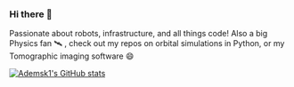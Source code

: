 ### Hi there 👋

<!--
**Ademsk1/Ademsk1** is a ✨ _special_ ✨ repository because its `README.md` (this file) appears on your GitHub profile.

Here are some ideas to get you started:

- 🔭 I’m currently working on ...
- 🌱 I’m currently learning ...
- 👯 I’m looking to collaborate on ...
- 🤔 I’m looking for help with ...
- 💬 Ask me about ...
- 📫 How to reach me: ...
- 😄 Pronouns: ...
- ⚡ Fun fact: ...
-->

Passionate about robots, infrastructure, and all things code! Also a big Physics fan 🛰️ , check out my repos on orbital simulations in Python, or my Tomographic imaging software 😄

[![Ademsk1's GitHub stats](https://github-readme-stats.vercel.app/api?username=Ademsk1)](https://github.com/anuraghazra/github-readme-stats)



